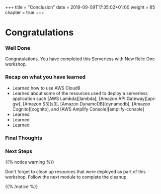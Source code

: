 +++
title = "Conclusion"
date = 2019-09-09T17:35:02+01:00
weight = 85
chapter = true
+++

# Congratulations

### Well Done

Congratulations.  You have completed this Serverless with New Relic One workshop.  

### Recap on what you have learned
- Learned how to use AWS Cloud9
- Learned about some of the resources used to deploy a serverless application such [AWS Lambda][lambda], [Amazon API Gateway][api-gw], [Amazon S3][s3], [Amazon DynamoDB][dynamodb], [Amazon Cognito][cognito], and [AWS Amplify Console][amplify-console] 
- Learned 
- Learned 
- Learned 


### Final Thoughts
 


### Next Steps

{{% notice warning %}}
<p style='text-align: left;'>
Don't forget to clean up resources that were deployed as part of this workshop.  Follow the next module to complete the cleanup.
</p>
{{% /notice %}}

